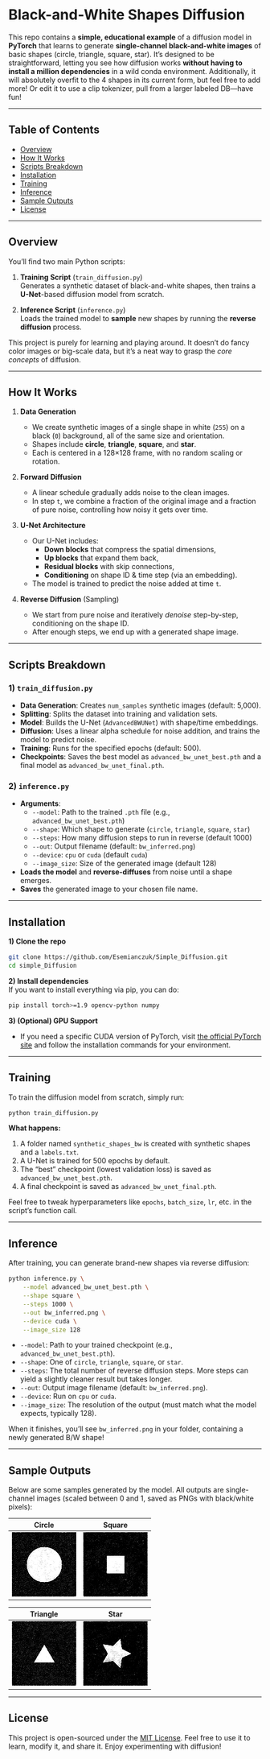 # Black-and-White Shapes Diffusion

This repo contains a **simple, educational example** of a diffusion model in **PyTorch** that learns to generate **single-channel black-and-white images** of basic shapes (circle, triangle, square, star). It’s designed to be straightforward, letting you see how diffusion works **without having to install a million dependencies** in a wild conda environment. Additionally, it will absolutely overfit to the 4 shapes in its current form, but feel free to add more! Or edit it to use a clip tokenizer, pull from a larger labeled DB—have fun!

---

## Table of Contents
- [Overview](#overview)
- [How It Works](#how-it-works)
- [Scripts Breakdown](#scripts-breakdown)
- [Installation](#installation)
- [Training](#training)
- [Inference](#inference)
- [Sample Outputs](#sample-outputs)
- [License](#license)

---

## Overview

You’ll find two main Python scripts:

1. **Training Script** (`train_diffusion.py`)  
   Generates a synthetic dataset of black-and-white shapes, then trains a **U-Net**-based diffusion model from scratch.

2. **Inference Script** (`inference.py`)  
   Loads the trained model to **sample** new shapes by running the **reverse diffusion** process.

This project is purely for learning and playing around. It doesn’t do fancy color images or big-scale data, but it’s a neat way to grasp the *core concepts* of diffusion.

---

## How It Works

1. **Data Generation**  
   - We create synthetic images of a single shape in white (`255`) on a black (`0`) background, all of the same size and orientation.  
   - Shapes include **circle**, **triangle**, **square**, and **star**.  
   - Each is centered in a 128×128 frame, with no random scaling or rotation.

2. **Forward Diffusion**  
   - A linear schedule gradually adds noise to the clean images.  
   - In step `t`, we combine a fraction of the original image and a fraction of pure noise, controlling how noisy it gets over time.

3. **U-Net Architecture**  
   - Our U-Net includes:
     - **Down blocks** that compress the spatial dimensions,
     - **Up blocks** that expand them back,
     - **Residual blocks** with skip connections,
     - **Conditioning** on shape ID & time step (via an embedding).  
   - The model is trained to predict the noise added at time `t`.

4. **Reverse Diffusion** (Sampling)  
   - We start from pure noise and iteratively *denoise* step-by-step, conditioning on the shape ID.  
   - After enough steps, we end up with a generated shape image.

---

## Scripts Breakdown

### 1) `train_diffusion.py`

- **Data Generation**: Creates `num_samples` synthetic images (default: 5,000).  
- **Splitting**: Splits the dataset into training and validation sets.  
- **Model**: Builds the U-Net (`AdvancedBWUNet`) with shape/time embeddings.  
- **Diffusion**: Uses a linear alpha schedule for noise addition, and trains the model to predict noise.  
- **Training**: Runs for the specified epochs (default: 500).  
- **Checkpoints**: Saves the best model as `advanced_bw_unet_best.pth` and a final model as `advanced_bw_unet_final.pth`.

### 2) `inference.py`

- **Arguments**:
  - `--model`: Path to the trained `.pth` file (e.g., `advanced_bw_unet_best.pth`)
  - `--shape`: Which shape to generate (`circle`, `triangle`, `square`, `star`)
  - `--steps`: How many diffusion steps to run in reverse (default 1000)
  - `--out`: Output filename (default: `bw_inferred.png`)
  - `--device`: `cpu` or `cuda` (default `cuda`)
  - `--image_size`: Size of the generated image (default 128)
- **Loads the model** and **reverse-diffuses** from noise until a shape emerges.  
- **Saves** the generated image to your chosen file name.

---

## Installation

**1) Clone the repo**
```bash
git clone https://github.com/Esemianczuk/Simple_Diffusion.git
cd simple_Diffusion
```

**2) Install dependencies**  
If you want to install everything via pip, you can do:
```bash
pip install torch>=1.9 opencv-python numpy
```

**3) (Optional) GPU Support**  
- If you need a specific CUDA version of PyTorch, visit [the official PyTorch site](https://pytorch.org/) and follow the installation commands for your environment.

---

## Training

To train the diffusion model from scratch, simply run:
```bash
python train_diffusion.py
```
**What happens:**
1. A folder named `synthetic_shapes_bw` is created with synthetic shapes and a `labels.txt`.
2. A U-Net is trained for 500 epochs by default.
3. The “best” checkpoint (lowest validation loss) is saved as `advanced_bw_unet_best.pth`.
4. A final checkpoint is saved as `advanced_bw_unet_final.pth`.

Feel free to tweak hyperparameters like `epochs`, `batch_size`, `lr`, etc. in the script’s function call.

---

## Inference

After training, you can generate brand-new shapes via reverse diffusion:

```bash
python inference.py \
    --model advanced_bw_unet_best.pth \
    --shape square \
    --steps 1000 \
    --out bw_inferred.png \
    --device cuda \
    --image_size 128
```

- `--model`: Path to your trained checkpoint (e.g., `advanced_bw_unet_best.pth`).
- `--shape`: One of `circle`, `triangle`, `square`, or `star`.
- `--steps`: The total number of reverse diffusion steps. More steps can yield a slightly cleaner result but takes longer.
- `--out`: Output image filename (default: `bw_inferred.png`).
- `--device`: Run on `cpu` or `cuda`.
- `--image_size`: The resolution of the output (must match what the model expects, typically 128).

When it finishes, you’ll see `bw_inferred.png` in your folder, containing a newly generated B/W shape!

---

## Sample Outputs

Below are some samples generated by the model. All outputs are single-channel images (scaled between 0 and 1, saved as PNGs with black/white pixels):

| Circle                                   | Square                                    |
|:----------------------------------------:|:-----------------------------------------:|
| ![Circle](images/bw_generated_circle.png)| ![Square](images/bw_generated_square.png) |

| Triangle                                    | Star                                    |
|:-------------------------------------------:|:----------------------------------------:|
| ![Triangle](images/bw_generated_triangle.png)| ![Star](images/bw_generated_star.png)   |

---

## License

This project is open-sourced under the [MIT License](LICENSE). Feel free to use it to learn, modify it, and share it. Enjoy experimenting with diffusion!
```
